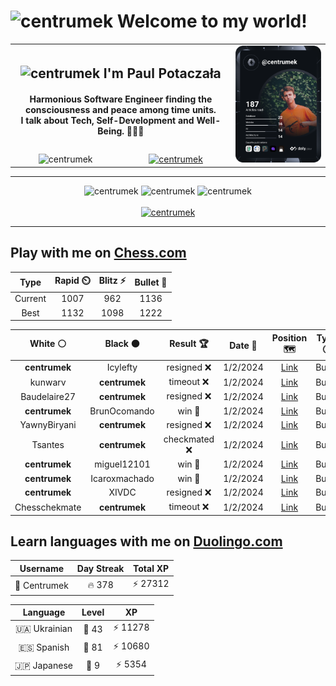 <h1>
  <img
    src="https://emojis.slackmojis.com/emojis/images/1531849430/4246/blob-sunglasses.gif"
    width="30"
    alt="centrumek"
  />
  Welcome to my world!
</h1>

<table>
  <tbody>
    <tr>
      <td align="center" width="70%" colspan="2">
        <h2>
          <img
            src="https://raw.githubusercontent.com/MartinHeinz/MartinHeinz/master/wave.gif"
            width="30px"
            alt="centrumek"
          />
          I'm Paul Potaczała
        </h2>
        <h4>
          Harmonious Software Engineer finding the consciousness and peace among time units.
          <br/>
          I talk about Tech, Self-Development and Well-Being. 🌿🧘🚀
        </h4>
      </td>
      <td width="30%" rowspan="2">
        <a href="https://app.daily.dev/centrumek">
          <img
            src="./devcard.svg"
            alt="centrumek"
          />
        </a>
      </td>
    </tr>
    <tr align="center">
      <td>
        <img
          src="https://komarev.com/ghpvc/?username=centrumek&label=visitors&color=0e75b6&style=flat"
          alt="centrumek"
        >
      </td>
      <td>
        <a href="https://stackoverflow.com/users/14496012/centrumek">
          <img
            src="https://stackoverflow.com/users/flair/14496012.png?theme=dark"
            alt="centrumek"
          >
        </a>
      </td>
    </tr>
  </tbody>
</table>

---
<div align="center">
  <img 
    src="https://github-readme-stats.vercel.app/api?username=centrumek&show_icons=true&count_private=true&theme=dark&hide_border=true&hide=issues,contribs&bg_color=00000000"
    alt="centrumek"
  />
  <img
    src="https://github-readme-stats.vercel.app/api/top-langs/?username=centrumek&layout=compact&hide_border=true&theme=dark&bg_color=00000000&langs_count=6&exclude_repo=air-statistic-app"
    alt="centrumek"
  />
  <img 
    src="https://github-readme-streak-stats.herokuapp.com?user=centrumek&theme=dark&hide_border=true&background=FFFFFF00"
    alt="centrumek"
  />
  <br/>
  <br/>
  <a href="https://www.buymeacoffee.com/centrumek">
    <img
      src="https://cdn.buymeacoffee.com/buttons/v2/default-orange.png"
      height="50"
      width="210"
      alt="centrumek"
    />
  </a>
</div>

---

## Play with me on [Chess.com](https://www.chess.com/member/centrumek)

<div align="center">
<!--START_SECTION:chessStats-->
<!-- Automatically generated with https://github.com/Balastrong/chess-stats-action -->

| Type | Rapid ⏲️ | Blitz ⚡ | Bullet 🔫 |
|:---:|:---:|:---:|:---:|
| Current | 1007 | 962 | 1136 |
| Best | 1132 | 1098 | 1222 |

| White ⚪ | Black ⚫ | Result 🏆 | Date 📅 | Position 🗺️ | Type 🕕 |
|:---:|:---:|:---:|:---:|:---:|:---:|
| **centrumek** | Icylefty | resigned ❌ | 1/2/2024 | <a href="http://www.ee.unb.ca/cgi-bin/tervo/fen.pl?select=3r1rk1/ppp1pp1p/2b3p1/8/2P5/1P4P1/P1K2P1P/bNB5 w - -">Link</a> | Bullet |
| kunwarv | **centrumek** | timeout ❌ | 1/2/2024 | <a href="http://www.ee.unb.ca/cgi-bin/tervo/fen.pl?select=8/1K6/5R2/3p4/2p5/2P2p2/5k2/8 b - -">Link</a> | Bullet |
| Baudelaire27 | **centrumek** | resigned ❌ | 1/2/2024 | <a href="http://www.ee.unb.ca/cgi-bin/tervo/fen.pl?select=8/6kp/4Q3/5p2/8/1P4PK/P6P/8 b - -">Link</a> | Bullet |
| **centrumek** | BrunOcomando | win 🥇 | 1/2/2024 | <a href="http://www.ee.unb.ca/cgi-bin/tervo/fen.pl?select=1k1r3r/1pp2Rp1/3qp3/3p4/4n3/2P1P3/PP4QP/R1B3K1 b - -">Link</a> | Bullet |
| YawnyBiryani | **centrumek** | resigned ❌ | 1/2/2024 | <a href="http://www.ee.unb.ca/cgi-bin/tervo/fen.pl?select=3N4/2R3bp/1k4p1/2p2b2/2P2B2/P2pP3/3K1PPP/8 b - -">Link</a> | Bullet |
| Tsantes | **centrumek** | checkmated ❌ | 1/2/2024 | <a href="http://www.ee.unb.ca/cgi-bin/tervo/fen.pl?select=3r4/pQp5/k1p4p/N1b3p1/5p2/2B4P/PP3PP1/6K1 b - -">Link</a> | Bullet |
| **centrumek** | miguel12101 | win 🥇 | 1/2/2024 | <a href="http://www.ee.unb.ca/cgi-bin/tervo/fen.pl?select=1kb2r2/4Q3/p1p3p1/Pp1p2Pp/1P1P1b1P/NKP5/3B4/3R4 b - -">Link</a> | Bullet |
| **centrumek** | Icaroxmachado | win 🥇 | 1/2/2024 | <a href="http://www.ee.unb.ca/cgi-bin/tervo/fen.pl?select=4Q3/p1p3pk/1p5p/1P6/P7/N1P3P1/5R1P/2K5 b - -">Link</a> | Bullet |
| **centrumek** | XIVDC | resigned ❌ | 1/2/2024 | <a href="http://www.ee.unb.ca/cgi-bin/tervo/fen.pl?select=5rk1/pp1r1pp1/7p/4q3/8/1P1P1P1P/P3BP2/2R3K1 w - -">Link</a> | Bullet |
| Chesschekmate | **centrumek** | timeout ❌ | 1/2/2024 | <a href="http://www.ee.unb.ca/cgi-bin/tervo/fen.pl?select=8/pppb1r1k/3pN3/3P4/1PP5/P5QP/6B1/5RK1 b - -">Link</a> | Bullet |

<!--END_SECTION:chessStats-->
</div>

## Learn languages with me on [Duolingo.com](https://www.duolingo.com/profile/Centrumek)

<div align="center">
<!--START_SECTION:duolingoStats-->
<!-- Automatically generated with https://github.com/centrumek/duolingo-readme-stats-->

| Username | Day Streak | Total XP |
|:---:|:---:|:---:|
| 👤 Centrumek | 🔥 378 | ⚡ 27312 |

| Language | Level | XP |
|:---:|:---:|:---:|
| 🇺🇦 Ukrainian | 👑 43 | ⚡ 11278 |
| 🇪🇸 Spanish | 👑 81 | ⚡ 10680 |
| 🇯🇵 Japanese | 👑 9 | ⚡ 5354 |

<!--END_SECTION:duolingoStats-->
</div>
<!--
**centrumek/centrumek** is a ✨ _special_ ✨ repository because its `README.md` (this file) appears on your GitHub profile.

Here are some ideas to get you started:

- 🔭 I’m currently working on ...
- 🌱 I’m currently learning ...
- 👯 I’m looking to collaborate on ...
- 🤔 I’m looking for help with ...
- 💬 Ask me about ...
- 📫 How to reach me: ...
- 😄 Pronouns: ...
- ⚡ Fun fact: ...
-->
